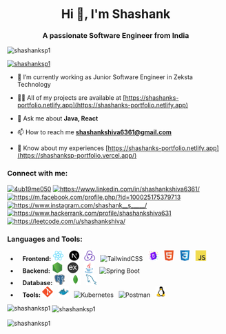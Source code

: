 <h1 align="center">Hi 👋, I'm Shashank</h1>
<h3 align="center">A passionate Software Engineer from India</h3>

<p align="left"> <img src="https://komarev.com/ghpvc/?username=shashanksp1&label=Profile%20views&color=0e75b6&style=flat" alt="shashanksp1" /> </p>

<p align="left"> <a href="https://github.com/ryo-ma/github-profile-trophy"><img src="https://github-profile-trophy.vercel.app/?username=shashanksp1" alt="shashanksp1" /></a> </p>

-  🔭 I’m currently working as Junior Software Engineer in Zeksta Technology
-  👨‍💻 All of my projects are available at [https://shashanks-portfolio.netlify.app](https://shashanks-portfolio.netlify.app)

- 💬 Ask me about **Java, React**

- 📫 How to reach me **shashankshiva6361@gmail.com**

- 📄 Know about my experiences [https://shashanks-portfolio.netlify.app](https://shashanksp-portfolio.vercel.app/)

<h3 align="left">Connect with me:</h3>
<p align="left">
<a href="https://twitter.com/4ub19me050" target="blank"><img align="center" src="https://raw.githubusercontent.com/rahuldkjain/github-profile-readme-generator/master/src/images/icons/Social/twitter.svg" alt="4ub19me050" height="30" width="40" /></a>
<a href="https://linkedin.com/in/https://www.linkedin.com/in/shashankshiva6361/" target="blank"><img align="center" src="https://raw.githubusercontent.com/rahuldkjain/github-profile-readme-generator/master/src/images/icons/Social/linked-in-alt.svg" alt="https://www.linkedin.com/in/shashankshiva6361/" height="30" width="40" /></a>
<a href="https://fb.com/https://m.facebook.com/profile.php/?id=100025175379713" target="blank"><img align="center" src="https://raw.githubusercontent.com/rahuldkjain/github-profile-readme-generator/master/src/images/icons/Social/facebook.svg" alt="https://m.facebook.com/profile.php/?id=100025175379713" height="30" width="40" /></a>
<a href="https://instagram.com/https://www.instagram.com/shashank__s_____/" target="blank"><img align="center" src="https://raw.githubusercontent.com/rahuldkjain/github-profile-readme-generator/master/src/images/icons/Social/instagram.svg" alt="https://www.instagram.com/shashank__s_____/" height="30" width="40" /></a>
<a href="https://www.hackerrank.com/https://www.hackerrank.com/profile/shashankshiva631" target="blank"><img align="center" src="https://raw.githubusercontent.com/rahuldkjain/github-profile-readme-generator/master/src/images/icons/Social/hackerrank.svg" alt="https://www.hackerrank.com/profile/shashankshiva631" height="30" width="40" /></a>
<a href="https://www.leetcode.com/https://leetcode.com/u/shashankshiva/" target="blank"><img align="center" src="https://raw.githubusercontent.com/rahuldkjain/github-profile-readme-generator/master/src/images/icons/Social/leet-code.svg" alt="https://leetcode.com/u/shashankshiva/" height="30" width="40" /></a>
</p>

<h3 align="left">Languages and Tools:</h3>
<ul>
  <li>&nbsp;&nbsp;
    <b>Frontend:</b>
    <img src="https://raw.githubusercontent.com/devicons/devicon/master/icons/react/react-original.svg" alt="React" width="25" height="25"   />&nbsp;&nbsp;
    <img src="https://github.com/ShashankSP1/ShashankSP1/blob/main/nextjs-icon.png" alt="Next.js" width="25" height="25"   />&nbsp;&nbsp;
    <img src="https://raw.githubusercontent.com/devicons/devicon/master/icons/redux/redux-original.svg" alt="Redux" width="25" height="25"   />&nbsp;&nbsp;
    <img src="https://www.vectorlogo.zone/logos/tailwindcss/tailwindcss-icon.svg" alt="TailwindCSS" width="25" height="25"  />&nbsp;&nbsp;
    <img src="https://github.com/ShashankSP1/ShashankSP1/blob/main/icons-hero%402x.png" alt="Bootstrap" width="25" height="25"   />&nbsp;&nbsp;
    <img src="https://raw.githubusercontent.com/devicons/devicon/master/icons/html5/html5-original.svg" alt="HTML" width="25" height="25"   />&nbsp;&nbsp;
    <img src="https://raw.githubusercontent.com/devicons/devicon/master/icons/css3/css3-original.svg" alt="CSS" width="25" height="25"   />&nbsp;&nbsp;
    <img src="https://raw.githubusercontent.com/devicons/devicon/master/icons/javascript/javascript-original.svg" alt="JavaScript" width="25" height="25"   />&nbsp;&nbsp;
  </li>
  <li>&nbsp;&nbsp;
    <b>Backend:</b>
    <img src="https://raw.githubusercontent.com/devicons/devicon/master/icons/nodejs/nodejs-original.svg" alt="Node.js" width="25" height="25"  />&nbsp;&nbsp;
    <img src="https://github.com/ShashankSP1/ShashankSP1/blob/main/1646733543.webp" alt="Express.js" width="25" height="25"   />&nbsp;&nbsp;
    <img src="https://raw.githubusercontent.com/devicons/devicon/master/icons/java/java-original.svg" alt="Java" width="25" height="25"   />&nbsp;&nbsp;
    <img src="https://www.vectorlogo.zone/logos/springio/springio-icon.svg" alt="Spring Boot" width="25" height="25"   />&nbsp;&nbsp;
  </li>

  <li>&nbsp;&nbsp;
    <b>Database:</b>
    <img src="https://raw.githubusercontent.com/devicons/devicon/master/icons/postgresql/postgresql-original.svg" alt="PostgreSQL" width="25" height="25"   />&nbsp;&nbsp;
    <img src="https://raw.githubusercontent.com/devicons/devicon/master/icons/mongodb/mongodb-original.svg" alt="MongoDB" width="25" height="25"   />&nbsp;&nbsp;
    <img src="https://raw.githubusercontent.com/devicons/devicon/master/icons/mysql/mysql-original.svg" alt="MySQL" width="25" height="25"   />&nbsp;&nbsp;
  </li>

  <li>&nbsp;&nbsp;
    <b>Tools:</b>
    <img src="https://raw.githubusercontent.com/devicons/devicon/master/icons/git/git-original.svg" alt="Git" width="25" height="25"   />&nbsp;&nbsp;
    <img src="https://raw.githubusercontent.com/devicons/devicon/master/icons/docker/docker-original.svg" alt="Docker" width="25" height="25"   />&nbsp;&nbsp;
    <img src="https://www.vectorlogo.zone/logos/kubernetes/kubernetes-icon.svg" alt="Kubernetes" width="25" height="25"   />&nbsp;&nbsp;
    <img src="https://www.vectorlogo.zone/logos/getpostman/getpostman-icon.svg" alt="Postman" width="25" height="25"   />&nbsp;&nbsp;
    <img src="https://raw.githubusercontent.com/devicons/devicon/master/icons/linux/linux-original.svg" alt="Linux" width="25" height="25"  />&nbsp;&nbsp;
  </li>
</ul>

<p><img align="left" src="https://github-readme-stats.vercel.app/api/top-langs?username=shashanksp1&show_icons=true&locale=en&layout=compact" alt="shashanksp1" /></p>

<p>&nbsp;<img align="center" src="https://github-readme-stats.vercel.app/api?username=shashanksp1&show_icons=true&locale=en" alt="shashanksp1" /></p>

<p><img align="center" src="https://github-readme-streak-stats.herokuapp.com/?user=shashanksp1&" alt="shashanksp1" /></p>
